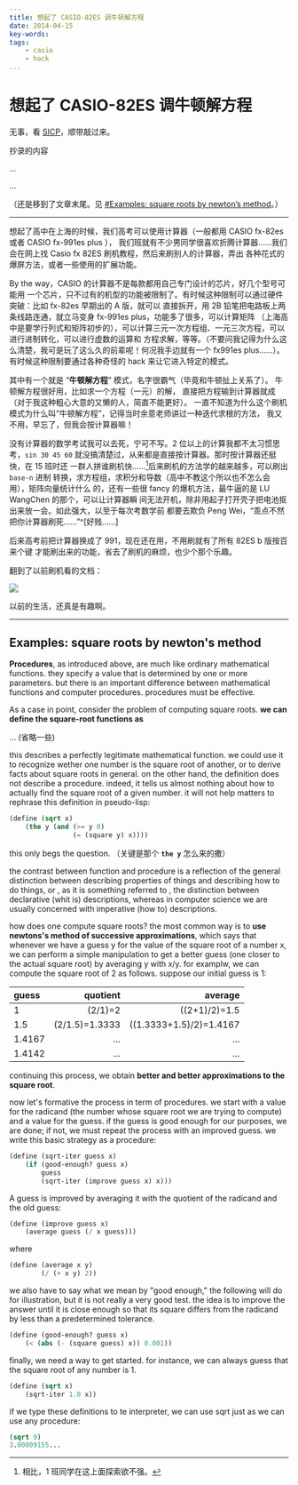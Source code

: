 ```yaml
---
title: 想起了 CASIO-82ES 调牛顿解方程
date: 2014-04-15
key-words:
tags:
    - casio
    - hack
...
```


想起了 CASIO-82ES 调牛顿解方程
==============================

无事，看 [SICP][sicp]，顺带敲过来。

[sicp]: http://book.douban.com/subject/1451622/ "看来 SICP 有生之年是看不完了。。。"

抄录的内容

...

...

（还是移到了文章末尾。见 [#Examples: square roots by newton’s method](#examples-square-roots-by-newtons-method)。）

---

想起了高中在上海的时候，我们高考可以使用计算器（一般都用 CASIO fx-82es 或者 CASIO fx-991es plus ），
我们班就有不少男同学很喜欢折腾计算器……我们会在网上找 Casio fx 82ES 刷机教程，然后来刷别人的计算器，弄出
各种花式的爆屏方法，或者一些使用的扩展功能。

By the way，CASIO 的计算器不是每款都用自己专门设计的芯片，好几个型号可能用
一个芯片，只不过有的机型的功能被限制了。有时候这种限制可以通过硬件突破：比如 fx-82es 早期出的 A 版，就可以
直接拆开，用 2B 铅笔把电路板上两条线路连通，就立马变身 fx-991es plus，功能多了很多，可以计算矩阵
（上海高中是要学行列式和矩阵初步的），可以计算三元一次方程组、一元三次方程，可以进行进制转化，可以进行虚数的运算和
方程求解，等等。（不要问我记得为什么这么清楚，我可是玩了这么久的前辈呢！何况我手边就有一个 fx991es plus……）。
有时候这种限制要通过各种奇怪的 hack 来让它进入特定的模式。

其中有一个就是 “**牛顿解方程**” 模式，名字很霸气（毕竟和牛顿扯上关系了）。
牛顿解方程很好用，比如求一个方程（一元）的解，
直接把方程输到计算器就成（对于我这种粗心大意的又懒的人，简直不能更好）。
一直不知道为什么这个刷机模式为什么叫“牛顿解方程”，记得当时余意老师讲过一种迭代求根的方法，
我又不用，早忘了，但我会按计算器嘛！

没有计算器的数学考试我可以去死，宁可不写。2 位以上的计算我都不太习惯思考，`sin
30 45 60` 就没搞清楚过，从来都是直接按计算器。那时按计算器还挺快，在 15 班时还
一群人拼谁刷机快……[^class15]后来刷机的方法学的越来越多，可以刷出 `base-n` 进制
转换，求方程组，求积分和导数（高中不教这个所以也不怎么会用），矩阵向量统计什么
的，还有一些很 fancy 的爆机方法，最牛逼的是 LU WangChen 的那个，可以让计算器瞬
间无法开机，除非用起子打开壳子把电池抠出来放一会。如此强大，以至于每次考数学前
都要去欺负 Peng Wei，“乖点不然把你计算器刷死……”^[好贱……]

[^class15]: 相比，1 班同学在这上面探索欲不强。

后来高考前把计算器换成了 991，现在还在用，不用刷就有了所有 82ES b 版按百来个键
才能刷出来的功能，省去了刷机的麻烦，也少个那个乐趣。

翻到了以前刷机看的文档：

![](http://whudoc.qiniudn.com/casio-82-es.jpg)

以前的生活，还真是有趣啊。

---

## Examples: square roots by newton's method

**Procedures**, as introduced above, are much like ordinary mathematical functions. they specify a value that is determined by one or more parameters. but there is an important difference between mathematical functions and computer procedures. procedures must be effective.

As a case in point, consider the problem of computing square roots. **we can define the square-root functions as**

... (省略一些)

this describes a perfectly legitimate mathematical function. we could use it to recognize wether one number is the square root of another, or to derive facts about square roots in general. on the other hand, the definition does not describe a procedure. indeed, it tells us almost nothing about how  to actually find the square root of a given number. it will not help matters to rephrase this definition in pseudo-lisp:

```lisp
(define (sqrt x)
    (the y (and (>= y 0)
                (= (square y) x))))
```

this only begs the question. （关键是那个 **`the y`** 怎么来的撒）

the contrast between function and procedure is a reflection of the general distinction between describing properties of things and describing how to do things, or , as  it is something referred to , the distinction between declarative (whit  is) descriptions, whereas in computer science we are usually concerned with imperative (how to) descriptions.

how does one compute square roots? the most common way is to **use newtons's method of successive approximations**, which says that whenever we have a guess y for the value of the square root of a number x, we can perform a simple manipulation to get a better guess (one  closer to the actual square root) by averaging y with x/y. for examplw, we can compute the square root of 2 as follows. suppose our initial guess is 1:

| guess | quotient | average |
| :------- | ------: | ------: |
| 1 | (2/1)=2 | ((2+1)/2)=1.5 |
| 1.5 | (2/1.5)=1.3333 | ((1.3333+1.5)/2)=1.4167 |
| 1.4167 | ... | ... |
| 1.4142 | ... | ... |

continuing this process, we obtain **better and better approximations to the square root**.

now let's formative the process in term of procedures. we start with a value for the radicand (the number whose square root we are trying to compute) and a value for the guess. if the guess is good enough for our purposes, we are done; if not, we must repeat the process with an improved  guess. we write this basic strategy as a procedure:

```lisp
(define (sqrt-iter guess x)
    (if (good-enough? guess x)
        guess
        (sqrt-iter (improve guess x) x)))
```

A guess is improved by averaging it with the quotient of the radicand and the old guess:

```lisp
(define (improve guess x)
    (average guess (/ x guess)))
```

where

```lisp
(define (average x y)
        (/ (+ x y) 2))
```

we also have to say what we mean by "good enough," the following will do for illustration, but it is not really a very good test. the idea is to improve the answer until it is close enough so that its square differs from the radicand by less than a predetermined tolerance.

```lisp
(define (good-enough? guess x)
    (< (abs (- (square guess) x)) 0.001))
```

finally, we need a way to get started. for instance, we can always guess that the square root of any number is 1.

```lisp
(define (sqrt x)
    (sqrt-iter 1.0 x))
```

if we type these definitions to te interpreter, we can use sqrt just as we can use any procedure:

```lisp
(sqrt 9)
3.00009155...
```
